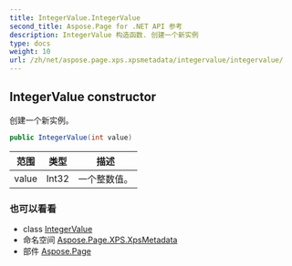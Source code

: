 ```yaml
---
title: IntegerValue.IntegerValue
second_title: Aspose.Page for .NET API 参考
description: IntegerValue 构造函数. 创建一个新实例
type: docs
weight: 10
url: /zh/net/aspose.page.xps.xpsmetadata/integervalue/integervalue/
---
```

## IntegerValue constructor

创建一个新实例。

```csharp
public IntegerValue(int value)
```

| 范围 | 类型 | 描述 |
| --- | --- | --- |
| value | Int32 | 一个整数值。 |

### 也可以看看

* class [IntegerValue](../)
* 命名空间 [Aspose.Page.XPS.XpsMetadata](../../integervalue/)
* 部件 [Aspose.Page](../../../)


